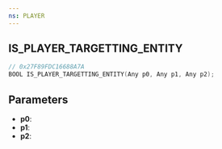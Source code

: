 ```yaml
---
ns: PLAYER
---
```

## IS_PLAYER_TARGETTING_ENTITY

```c
// 0x27F89FDC16688A7A
BOOL IS_PLAYER_TARGETTING_ENTITY(Any p0, Any p1, Any p2);
```

## Parameters
* **p0**:
* **p1**:
* **p2**:

